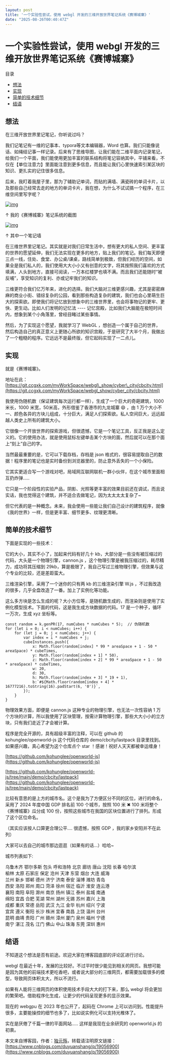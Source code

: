 ```yaml
---
layout: post
title: '一个实验性尝试，使用 webgl 开发的三维开放世界笔记系统《赛博城寨》'
date: "2025-08-26T00:40:47Z"
---
```

一个实验性尝试，使用 webgl 开发的三维开放世界笔记系统《赛博城寨》
====================================

目录

*   [想法](#想法)
*   [实现](#实现)
*   [简单的技术细节](#简单的技术细节)
*   [结语](#结语)

想法
--

在三维开放世界里记笔记，你听说过吗？

我们记笔记有一维的记事本、typora等文本编辑器，Word 也算。我们只能像说话、如绳结记事一样记录。后来有了思维导图，让我们能在二维平面内记录笔记，给我们一个平面，我们能使用更加丰富的联系结构将笔记容纳其中，平铺来看，不仅在【单位注意力】里面能注意到更多信息，而且能让我们心里快速索引某区块的知识、更扎实的记住很多信息。

后来，我盯着我屋子里，那为了辅助记单词，而贴的满墙、满瓷砖的单词卡片，以及那些自己经常去走的地方的单词卡片，我在想，为什么不试试搞一个程序，在三维空间里写字呢？

[![img](https://img1.ccgxk.com/ccgxk-oss/2025/08/202508251346007NXyC6.jpg-testccgxk)](https://img1.ccgxk.com/ccgxk-oss/2025/08/202508251346007NXyC6.jpg)

↑ 我的《赛博城寨》笔记系统的截图

[![img](https://img1.ccgxk.com/ccgxk-oss/2025/08/202508251346397Nt9oH.jpg-testccgxk)](https://img1.ccgxk.com/ccgxk-oss/2025/08/202508251346397Nt9oH.jpg)

↑ 其中一个笔记墙

在三维世界里记笔记。其实就是对我们日常生活中，想有更大的私人空间、更丰富的世界的愿望延伸，我们无法实现在更多的地方，贴上我们的笔记。我们每天即便三点一线，住处、食堂、办公桌/课桌，路线简单到极致，但我们经历的空间，如果全是我们私人的，我们使用大大小小又有创意的文字，将其按照我们喜欢的方式填满，人头到地方，直接可阅读，一万本红楼梦也填不满。而且我们还能随时“被反哺”，享受知识的复利、亦或记牢我们的知识。

三维更符合我们亿万年来，进化的选择。我们大脑对三维更感兴趣，尤其是密密麻麻的商业小街、错综复杂的公园，看到那些构造复杂的建筑，我们也会心里萌生巨大的探索欲。即使我们将记忆放到想象中的三维世界里，也会将事物记的更牢、更快、更生动。比如人们发明的记忆法 ---- 记忆宫殿，比如我们大脑能在极短时间内，想象到某个小角落里，曾经目睹过某些事情。

然后，为了实现这个愿望，我就学习了 WebGL ，想创造一个属于自己的世界，然后构造自己的真正意义上更随心所欲的知识宫殿，于是研究了大半个月，我做出了一个粗糙的程序。它远远不是最终版，但它起码实现了一二点儿。

实现
--

就是《赛博城寨》。

地址在此：[https://git.ccgxk.com/myWorkSpace/webgl\_show/cyber\_city/cbcity.html](https://git.ccgxk.com/myWorkSpace/webgl_show/cyber_city/cbcity.html)

我使用伪随机数（保证建筑每次运行都一样），生成了一个巨大的奇葩建筑，1000 米长，1000 米宽，50米高，外形借鉴了香港市的九龙城寨 😄 ，由 1 万个大小不一、颜色各异的方块儿组成，十分巨大，满足人们探索欲。私人空间巨大，远远超越人类史上所有的建筑大小。

它很像一个开放世界的探索游戏，但很遗憾，它是一个笔记工具，反正我是这么定义的。它的使用办法，就是使用鼠标左键单击某个方块的面，然后就可以在那个面上“刻上”自己的字。

当然最最重要的是，它可以下载存档，存档是 json 格式的，很容易提取自己的数据！程序里的笔记也是实时备份到浏览器里的，防止意外丢失的一个小保险。

它其实更适合写一个游戏对吧，局域网互联网联机一群小伙伴，在这个城市里面相互扔炸弹.....

它只是一个阶段性的实验产品，阴影、光照等更丰富的效果目前还在调试，而且说实话，我也觉得这个建筑，并不适合去做笔记，因为太太太太复杂了~

但它代表的是一种概念。未来，我会使用一些能让我们自己设计的建筑程序，就像《我的世界》一样，但是更丰富、细节更多、纹理更清晰。

简单的技术细节
-------

下面是实现的一些技术：

它的大小，其实不小了，加起来代码有好几十 kb，大部分是一些没有被压缩过的代码，大头是一个物理引擎，cannon.js ，这个物理引擎是被我压缩过的，耗尽精力，成功将其压缩到 29kb，算是极限了，我自己写过三维物理引擎，但效果与这个专业的比较，还是差距蛮大。

三维渲染引擎，采用了一个迷你的只有两 kb 的三维渲染引擎 W.js ，不过我改造的很多，几乎全盘改造了一番。加上了实例化等功能。

这么多方块是怎么生成的呢？大小方位等，是随机数生成的，而渲染则是使用了实例化模型技术。下面的代码，这是我生成方块数据的代码。17 是一个种子，循环一万次，生成 xyz 坐标等。

    const random = k.genPR(17, numCubes * numCubes * 5);  // 伪随机数
    for (let i = 0; i < numCubes; i++) {
        for (let j = 0; j < numCubes; j++) {
            var index = i * numCubes + j;
            cubeInstances.push({
                x: Math.floor(random[index] * 99 * areaSpace + 1 - 50 * areaSpace) * cubeTimes,
                y: Math.floor(random[index + 1] * 50),
                z: Math.floor(random[index + 2] * 99 * areaSpace + 1 - 50 * areaSpace) * cubeTimes,
                w: 20,
                d: 30,
                h: Math.floor(random[index + 3] * 19 + 1),
                b:`#${Math.floor(random[index + 4] * 16777216).toString(16).padStart(6, '0')}`,
            });
        }
    }
    

物理效果方面，即便是 cannon.js 这种专业的物理引擎，也无法一次性容纳 1 万 个方块的计算，所以我使用了区块管理，按需计算物理引擎，那些大大小小的立方块，只有我们走近了才会被计算。

程序是完全开源的，具有超级丰富的注释，可以在 github 的 kohunglee/openworld-js 这个代码仓库的 demo/cbcity/lastpack 目录里找到。如果感兴趣，真心希望为这个仓库点个 star ！感谢！祝好人天天都被幸运缠身！

[https://github.com/kohunglee/openworld-js](https://github.com/kohunglee/openworld-js)

[https://github.com/kohunglee/openworld-js/tree/main/demo/cbcity/lastpack](https://github.com/kohunglee/openworld-js/tree/main/demo/cbcity/lastpack)

比较有意思的是上方的城市名。这个是我为了方便区分不同的区位，进行的命名，采用了 2024 年度中国 GDP 排名前 100 个城市，按照 100 米 ✖ 100 米将整个《赛博城寨》瓜分成 100 份，按照这些城市在我国的区块位置进行了排列。形成了这个区位命名。

（其实应该按人口算更合理公平.... 很遗憾，按照 GDP ，我的家乡安阳并不在此列）

大家可以去自己的城市那边逛逛（如果有的话...）哈哈~

城市列表如下:

乌鲁木齐 鄂尔多斯 包头 呼和浩特 北京 廊坊 唐山 沈阳 长春 哈尔滨  
榆林 太原 石家庄 保定 沧州 天津 东营 烟台 大连 威海  
兰州 新乡 邯郸 德州 济宁 济南 泰安 淄博 潍坊 青岛  
西安 洛阳 郑州 周口 菏泽 徐州 宿迁 临沂 淮安 连云港  
襄阳 南阳 阜阳 滁州 南京 扬州 镇江 泰州 盐城 南通  
绵阳 宜昌 合肥 芜湖 常州 湖州 无锡 苏州 嘉兴 上海  
成都 重庆 常德 岳阳 武汉 九江 金华 杭州 绍兴 宁波  
宜宾 遵义 衡阳 长沙 株洲 宜春 南昌 上饶 温州 台州  
昆明 曲靖 贵阳 广州 赣州 漳州 厦门 泉州 福州 宁德  
南宁 湛江 茂名 江门 佛山 中山 珠海 东莞 深圳 惠州

结语
--

不知道这个想法是否有前途。欢迎大家在博客园底部的评论区进行讨论。

webgl 在最近十年，发展的比较好。不过平时很少能见到相关的网页。我想可能是因为其他的前端技术更吃香吧，或者说大部分的三维网页，都需要加载很多的模型，导致网页体积太大，所以不流行。

如果有人能将三维网页的体积使用技术手段大大的打下来，那么 webgl 将会更加的繁荣吧。借助程序化生成，让更少的代码呈现更多的显示效果。

现在的 webgpu 在 2023 年也公开了，起码在 Chrome 上可以访问到。性能提升很多，主要能操控的细节也多了，比如说实例化可以支持光椎体了。

实在是厌倦了千篇一律的平面网站..... 这样是我现在业余研究的 openworld.js 的初衷。

本文来自博客园，作者：[独元殇](https://www.cnblogs.com/duyuanshang/)，转载请注明原文链接：[https://www.cnblogs.com/duyuanshang/p/19056900](https://www.cnblogs.com/duyuanshang/p/19056900)